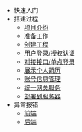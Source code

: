 * 快速入门
* 搭建过程
	* [项目介绍](1.项目介绍.md)
  * [准备工作](2.准备工作.md)
  * [创建工程](3.创建工程.md)
  * [用户登录/授权认证](4.用户登录、授权及认证.md)
  * [对接接口/单点登录](5.对接接口、单点登录.md)
  * [展示个人简历](6.展示个人简历.md)
  * [账号信息管理](7.账号信息管理.md)
  * [统一网关服务](8.统一网关服务.md)
  * [部署到服务器](9.部署到服务器.md)
* 异常报错
	* [前端](前端踩坑.md)
	* [后端](后端踩坑.md)